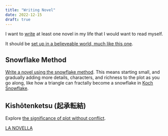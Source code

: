 ```yaml
---
title: "Writing Novel"
date: 2022-12-15
draft: true
---
```


I want to [write](/writing) at least one novel in my life that I would want to read myself.

It should be [set up in a believeable world, much like this one](/world-building).

## Snowflake Method

[Write a novel using the snowflake method](https://www.advancedfictionwriting.com/articles/snowflake-method/).
This means starting small,
and gradually adding more details,
characters,
and richness to the plot
as you go along,
like how a triangle can fractally become a snowflake in
[Koch Snowflake](https://en.wikipedia.org/wiki/Koch_snowflake).

## Kishōtenketsu (起承転結)

Explore [the significance of plot without conflict](http://stilleatingoranges.tumblr.com/post/25153960313/the-significance-of-plot-without-conflict).

[LA NOVELLA](/la-novella.md)
